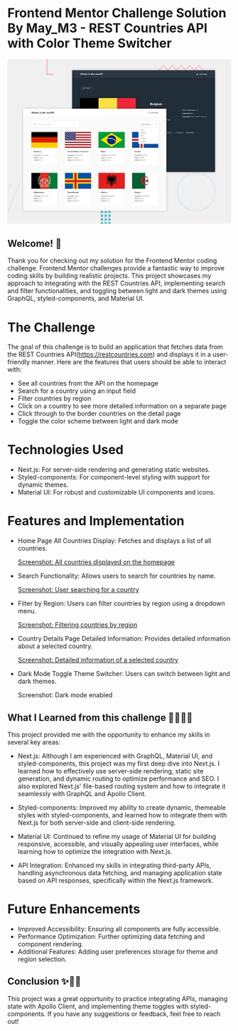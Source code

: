 # Frontend Mentor Challenge Solution By May_M3 - REST Countries API with Color Theme Switcher

![Design preview for the REST Countries API with color theme switcher coding challenge](./public/images/desktop-preview.jpg)

## Welcome! 👋

Thank you for checking out my solution for the Frontend Mentor coding challenge. Frontend Mentor challenges provide a fantastic way to improve coding skills by building realistic projects. This project showcases my approach to integrating with the REST Countries API, implementing search and filter functionalities, and toggling between light and dark themes using GraphQL, styled-components, and Material UI.

# The Challenge

The goal of this challenge is to build an application that fetches data from the REST Countries API(https://restcountries.com) and displays it in a user-friendly manner. Here are the features that users should be able to interact with:

- See all countries from the API on the homepage
- Search for a country using an input field
- Filter countries by region
- Click on a country to see more detailed information on a separate page
- Click through to the border countries on the detail page
- Toggle the color scheme between light and dark mode

# Technologies Used

- Next.js: For server-side rendering and generating static websites.
- Styled-components: For component-level styling with support for dynamic themes.
- Material UI: For robust and customizable UI components and icons.

# Features and Implementation

- Home Page
  All Countries Display: Fetches and displays a list of all countries.

  [Screenshot: All countries displayed on the homepage](./public/images/desktop-preview.jpg)

- Search Functionality: Allows users to search for countries by name.

  [Screenshot: User searching for a country](./public/images/country-list.png)

- Filter by Region: Users can filter countries by region using a dropdown menu.

  [Screenshot: Filtering countries by region](./public/images/search-filter.png)

- Country Details Page
  Detailed Information: Provides detailed information about a selected country.

  [Screenshot: Detailed information of a selected country](./public/images/region-filter.png)

- Dark Mode Toggle
  Theme Switcher: Users can switch between light and dark themes.

  Screenshot: Dark mode enabled

## What I Learned from this challenge 👩🏻‍💻💜

This project provided me with the opportunity to enhance my skills in several key areas:

- Next.js: Although I am experienced with GraphQL, Material UI, and styled-components, this project was my first deep dive into Next.js. I learned how to effectively use server-side rendering, static site generation, and dynamic routing to optimize performance and SEO. I also explored Next.js' file-based routing system and how to integrate it seamlessly with GraphQL and Apollo Client.

- Styled-components: Improved my ability to create dynamic, themeable styles with styled-components, and learned how to integrate them with Next.js for both server-side and client-side rendering.

- Material UI: Continued to refine my usage of Material UI for building responsive, accessible, and visually appealing user interfaces, while learning how to optimize the integration with Next.js.

- API Integration: Enhanced my skills in integrating third-party APIs, handling asynchronous data fetching, and managing application state based on API responses, specifically within the Next.js framework.

# Future Enhancements

- Improved Accessibility: Ensuring all components are fully accessible.
- Performance Optimization: Further optimizing data fetching and component rendering.
- Additional Features: Adding user preferences storage for theme and region selection.

## Conclusion ✨🥳🎉

This project was a great opportunity to practice integrating APIs, managing state with Apollo Client, and implementing theme toggles with styled-components. If you have any suggestions or feedback, feel free to reach out!
